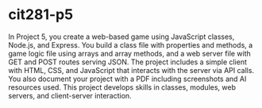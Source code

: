 # cit281-p5
In Project 5, you create a web-based game using JavaScript classes, Node.js, and Express. You build a class file with properties and methods, a game logic file using arrays and array methods, and a web server file with GET and POST routes serving JSON. The project includes a simple client with HTML, CSS, and JavaScript that interacts with the server via API calls. You also document your project with a PDF including screenshots and AI resources used. This project develops skills in classes, modules, web servers, and client-server interaction.
